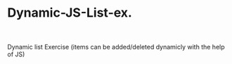 # Dynamic-JS-List-ex.
<br><br>
Dynamic list Exercise (items can be added/deleted dynamicly with the help of JS)
<br><br>
